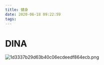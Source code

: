 ```yaml
---
title: 健身
date: 2020-06-18 09:22:59
tags:
---
```

# DINA
![1d3337b29d63b40c06ecdeedf864ecb.png](https://i.loli.net/2020/06/18/I1MghfbFvLWer9C.png)